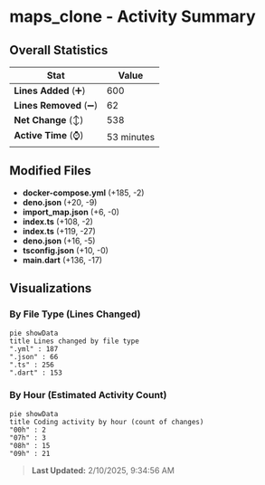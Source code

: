 # maps_clone - Activity Summary 

## Overall Statistics

| Stat                   | Value                                                             |
| ---------------------- | ----------------------------------------------------------------- |
| **Lines Added** (➕)   | 600                                          |
| **Lines Removed** (➖) | 62                                        |
| **Net Change** (↕)    | 538                |
| **Active Time** (⌚)   | 53 minutes |


## Modified Files
- **docker-compose.yml** (+185, -2)
- **deno.json** (+20, -9)
- **import_map.json** (+6, -0)
- **index.ts** (+108, -2)
- **index.ts** (+119, -27)
- **deno.json** (+16, -5)
- **tsconfig.json** (+10, -0)
- **main.dart** (+136, -17)

## Visualizations

### By File Type (Lines Changed)

```mermaid
pie showData
title Lines changed by file type
".yml" : 187
".json" : 66
".ts" : 256
".dart" : 153
```

### By Hour (Estimated Activity Count)

```mermaid
pie showData
title Coding activity by hour (count of changes)
"00h" : 2
"07h" : 3
"08h" : 15
"09h" : 21
```


> **Last Updated:** 2/10/2025, 9:34:56 AM
